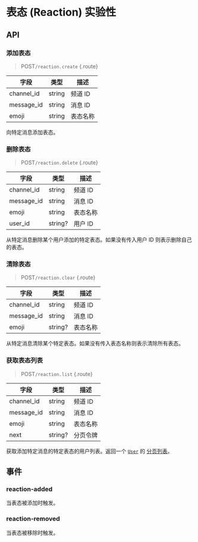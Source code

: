# 表态 (Reaction) <badge type="warning">实验性</badge>

## API

### 添加表态

> <badge>POST</badge>`/reaction.create` {.route}

| 字段 | 类型 | 描述 |
| --- | --- | --- |
| channel_id | string | 频道 ID |
| message_id | string | 消息 ID |
| emoji | string | 表态名称 |

向特定消息添加表态。

### 删除表态

> <badge>POST</badge>`/reaction.delete` {.route}

| 字段 | 类型 | 描述 |
| --- | --- | --- |
| channel_id | string | 频道 ID |
| message_id | string | 消息 ID |
| emoji | string | 表态名称 |
| user_id | string? | 用户 ID |

从特定消息删除某个用户添加的特定表态。如果没有传入用户 ID 则表示删除自己的表态。

### 清除表态

> <badge>POST</badge>`/reaction.clear` {.route}

| 字段 | 类型 | 描述 |
| --- | --- | --- |
| channel_id | string | 频道 ID |
| message_id | string | 消息 ID |
| emoji | string? | 表态名称 |

从特定消息清除某个特定表态。如果没有传入表态名称则表示清除所有表态。

### 获取表态列表

> <badge>POST</badge>`/reaction.list` {.route}

| 字段 | 类型 | 描述 |
| --- | --- | --- |
| channel_id | string | 频道 ID |
| message_id | string | 消息 ID |
| emoji | string | 表态名称 |
| next | string? | 分页令牌 |

获取添加特定消息的特定表态的用户列表。返回一个 [`User`](./user.md) 的 [分页列表](../protocol/api.md#分页)。

## 事件

### reaction-added

当表态被添加时触发。

### reaction-removed

当表态被移除时触发。

<!-- ### reaction-removed-all

当表态被移除时触发。

### reaction-removed-user

当表态被移除时触发。

### reaction-removed-emoji

当表态被移除时触发。 -->
